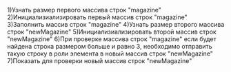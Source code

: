 1)Узнать размер первого массива строк "magazine"
2)Инициализиализировать первый массив строк "magazine"
3)Заполнить массив строк "magazine"
4)Узнать размер второго массива строк "newMagazine"
5)Инициализиализировать второй массив строк "newMagazine"
6)При проверке массива строк "magazine" если будет найдена строка размером больше и равно 3, необходимо отправить такую строку в роли элемента в новый массив строк "newMagazine"
7)Показать для проверки новый массив строк "newMagazine"
